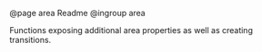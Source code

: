 @page area Readme
@ingroup area

Functions exposing additional area properties as well as creating transitions.
